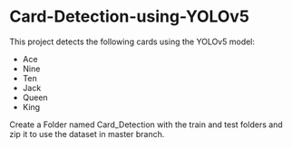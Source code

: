 # Card-Detection-using-YOLOv5

This project detects the following cards using the YOLOv5 model:
- Ace
- Nine
- Ten
- Jack
- Queen 
- King

Create a Folder named Card_Detection with the train and test folders and zip it to use the dataset in master branch.
